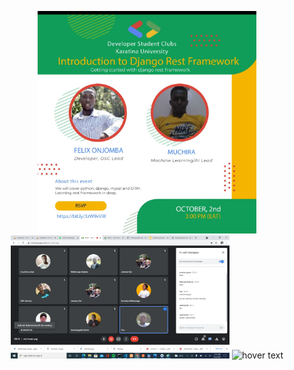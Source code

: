 <p align="center">
  <img src="https://github.com/GDSC-karatina-university/First-event---Introduction-To-Django-Rest-Framework--/blob/main/screenshots/logo.jpeg" width="350" title="hover text">
  <img src="https://github.com/GDSC-karatina-university/First-event---Introduction-To-Django-Rest-Framework--/blob/main/screenshots/gds.PNG" width="350" title="hover text">
  <img src="https://github.com/GDSC-karatina-university/First-event---Introduction-To-Django-Rest-Framework--/blob/main/screenshots/gdc.PNG" width="350" title="hover text">
</p>